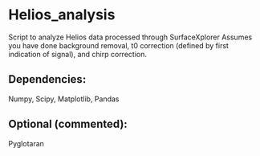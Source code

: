 # Helios_analysis
Script to analyze Helios data processed through SurfaceXplorer
Assumes you have done background removal, t0 correction (defined by first indication of signal), and chirp correction.


## Dependencies: 
Numpy, Scipy, Matplotlib, Pandas
## Optional (commented):
Pyglotaran
